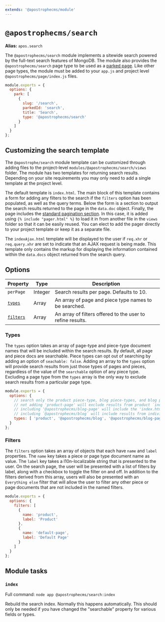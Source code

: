 ```yaml
---
extends: '@apostrophecms/module'
---
```


# `@apostrophecms/search`

**Alias:** `apos.search`

The `@apostrophecms/search` module implements a sitewide search powered by the full-text search features of MongoDB. The module also provides the `@apostrophecms/search` page type to be used as a [parked page](/reference/modules/page.html#park). Like other page types, the module must be added to your `app.js` and project level `@apostrophecms/page/index.js` files.

<AposCodeBlock>

```js
module.exports = {
  options: {
    park: [
      {
        slug: '/search',
        parkedId: 'search',
        title: 'Search',
        type: '@apostrophecms/search'
      }
    ]
  }
};

```
<template v-slot:caption>
modules/@apostrophecms/page/index.js
</template>
</AposCodeBlock>

## Customizing the search template

The `@apostrophe/search` module template can be customized through adding files to the project-level `modules/@apostrophecms/search/views` folder. The module has two templates for returning search results. Depending on your site requirements you may only need to add a single template at the project level.

The default template is `index.html`. The main block of this template contains a form for adding any filters to the search if the `filters` option has been populated, as well as the query terms. Below the form is a section to output the search results returned to the page in the `data.doc` object. Finally, the page includes the [standard pagination section](/guide/piece-pages.md#pagination). In this case, it is added using `{% include "pager.html" %}` to load it in from another file in the `views` folder so that it can be easily reused. You can elect to add the pager directly to your project template or keep it as a separate file.

The `indexAjax.html` template will be displayed to the user if `req.xhr` or `req.query.xhr` are set to indicate that an AJAX request is being made. This template only contains the markup for displaying the information contained within the `data.docs` object returned from the search query.


## Options

|  Property | Type | Description |
|---|---|---|
`perPage` | Integer | Search results per page. Defaults to 10. |
[`types`](#types) | Array | An array of page and piece type names to be searched. |
[`filters`](#filters) | Array | An array of filters offered to the user to refine results. |

### Types

The `types` option takes an array of page-type and piece-type document names that will be included within the search results. By default, all page and piece docs are searchable. Piece types can opt out of searching by adding an option of `seachable: false`. Adding an array to the `types` option will provide search results from just those types of pages and pieces, regardless of the value of the `searchable` option of any piece type. Excluding a page type from the `types` array is the only way to exclude search results from a particular page type.

<AposCodeBlock>

```js
module.exports = {
  options: {
    // search only the product piece-type, blog piece-types, and blog page-types
    // not adding 'product-page' will exclude results from product `index.html` page
    // including '@apostrophecms/blog-page' will include the 'index.html' blog page,
    // including `@apostrophecms/blog` will include results from individual 'show.html'pages
    types: [ 'product', '@apostrophecms/blog', '@apostrophecms/blog-page' ]
  }
};

```
<template v-slot:caption>
modules/@apostrophecms/search/index.js
</template>
</AposCodeBlock>

### Filters

The `filters` option takes an array of objects that each have `name` and `label` properties. The `name` key takes a piece or page type document name as value. The `label` key takes a l10n-localizable string that is presented to the user. On the search page, the user will be presented with a list of filters by label, along with a checkbox to toggle the filter on and off. In addition to the filters derived from this array, users will also be presented with an `Everything else` filter that will allow the user to filter any other piece or page documents that are not included in the named filters.

<AposCodeBlock>

```js
module.exports = {
  options: {
    filters: [
      {
        name: 'product',
        label: 'Product'
      },
      {
        name: 'default-page',
        label: 'Default Page'
      }
    ]
  }
};

```

<template v-slot:caption>
modules/@apostrophecms/search/index.js
</template>
</AposCodeBlock>

## Module tasks

### `index`

Full command: `node app @apostrophecms/search:index`

Rebuild the search index. Normally this happens automatically. This should only be needed if you have changed the "searchable" property for various fields or types.